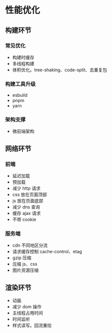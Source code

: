 # 性能优化

## 构建环节

### 常见优化

-   构建时缓存
-   多线程构建
-   体积优化。tree-shaking、code-split、去重复包

### 构建工具升级

-   esbuild
-   pnpm
-   yarn

### 架构支撑

-   微前端架构

## 网络环节

### 前端

-   延迟加载
-   预加载
-   减少 http 请求
-   css 放在页面顶部
-   js 放在页面底部
-   减少 dns 查询
-   缓存 ajax 请求
-   不带 cookie

### 服务端

-   cdn 不同地区分流
-   请求缓存控制 cache-control、etag
-   gzip 压缩
-   压缩 js、css
-   图片资源压缩

## 渲染环节

-   动画
-   减少 dom 操作
-   主线程占用时间
-   时间监听
-   样式读写。回流重绘

